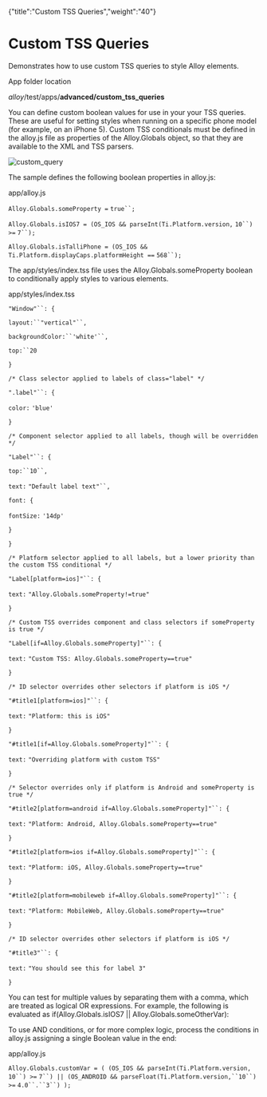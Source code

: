 {"title":"Custom TSS Queries","weight":"40"} 

# Custom TSS Queries

Demonstrates how to use custom TSS queries to style Alloy elements.

App folder location

_alloy_/test/apps/**advanced/custom\_tss\_queries**

You can define custom boolean values for use in your your TSS queries. These are useful for setting styles when running on a specific phone model (for example, on an iPhone 5). Custom TSS conditionals must be defined in the alloy.js file as properties of the Alloy.Globals object, so that they are available to the XML and TSS parsers.

![custom_query](/Images/appc/download/attachments/41845652/custom_query.png)

The sample defines the following boolean properties in alloy.js:

app/alloy.js

`Alloy.Globals.someProperty =` `true``;`

`Alloy.Globals.isIOS7 = (OS_IOS && parseInt(Ti.Platform.version,` `10``) >=` `7``);`

`Alloy.Globals.isTalliPhone = (OS_IOS && Ti.Platform.displayCaps.platformHeight ==` `568``);`

The app/styles/index.tss file uses the Alloy.Globals.someProperty boolean to conditionally apply styles to various elements.

app/styles/index.tss

`"Window"``: {`

`layout:``"vertical"``,`

`backgroundColor:``'white'``,`

`top:``20`

`}`

`/* Class selector applied to labels of class="label" */`

`".label"``: {`

`color:` `'blue'`

`}`

`/* Component selector applied to all labels, though will be overridden */`

`"Label"``: {`

`top:``10``,`

`text:` `"Default label text"``,`

`font: {`

`fontSize:` `'14dp'`

`}`

`}`

`/* Platform selector applied to all labels, but a lower priority than the custom TSS conditional */`

`"Label[platform=ios]"``: {`

`text:` `"Alloy.Globals.someProperty!=true"`

`}`

`/* Custom TSS overrides component and class selectors if someProperty is true */`

`"Label[if=Alloy.Globals.someProperty]"``: {`

`text:` `"Custom TSS: Alloy.Globals.someProperty==true"`

`}`

`/* ID selector overrides other selectors if platform is iOS */`

`"#title1[platform=ios]"``: {`

`text:` `"Platform: this is iOS"`

`}`

`"#title1[if=Alloy.Globals.someProperty]"``: {`

`text:` `"Overriding platform with custom TSS"`

`}`

`/* Selector overrides only if platform is Android and someProperty is true */`

`"#title2[platform=android if=Alloy.Globals.someProperty]"``: {`

`text:` `"Platform: Android, Alloy.Globals.someProperty==true"`

`}`

`"#title2[platform=ios if=Alloy.Globals.someProperty]"``: {`

`text:` `"Platform: iOS, Alloy.Globals.someProperty==true"`

`}`

`"#title2[platform=mobileweb if=Alloy.Globals.someProperty]"``: {`

`text:` `"Platform: MobileWeb, Alloy.Globals.someProperty==true"`

`}`

`/* ID selector overrides other selectors if platform is iOS */`

`"#title3"``: {`

`text:` `"You should see this for label 3"`

`}`

You can test for multiple values by separating them with a comma, which are treated as logical OR expressions. For example, the following is evaluated as if(Alloy.Globals.isIOS7 || Alloy.Globals.someOtherVar):

<View id="view" if="Alloy.Globals.isIOS7,Alloy.Globals.someOtherVar"/>

To use AND conditions, or for more complex logic, process the conditions in alloy.js assigning a single Boolean value in the end:

app/alloy.js

`Alloy.Globals.customVar = ( (OS_IOS && parseInt(Ti.Platform.version,` `10``) >=` `7``) || (OS_ANDROID && parseFloat(Ti.Platform.version,``10``) >=` `4.0``.``3``) );`
